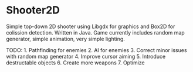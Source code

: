 # Shooter2D

Simple top-down 2D shooter using Libgdx for graphics and Box2D for colission detection. Written in Java. Game currently includes random map generator, simple animation, very simple lighting.

TODO: 1. Pathfinding for enemies 2. AI for enemies 3. Correct minor issues with random map generator 4. Improve cursor aiming 5. Introduce destructable objects 6. Create more weapons 7. Optimize
